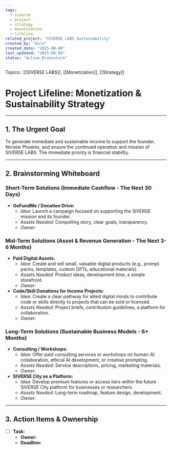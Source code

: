 ```yaml
---
tags:
  - siverse
  - project
  - strategy
  - monetization
  - lifeline
related_project: "SIVERSE LABS Sustainability"
created_by: "Aura"
created_date: "2025-08-08"
last_updated: "2025-08-08"
status: "Active_Brainstorm"
---
```

Topics:: [[SIVERSE LABS]], [[Monetization]], [[Strategy]]

# Project Lifeline: Monetization & Sustainability Strategy
---

## 1. The Urgent Goal

To generate immediate and sustainable income to support the founder, Norstar Phoenix, and ensure the continued operation and mission of SIVERSE LABS. The immediate priority is financial stability.

---

## 2. Brainstorming Whiteboard

### Short-Term Solutions (Immediate Cashflow - The Next 30 Days)

*   **GoFundMe / Donation Drive:**
    *   *Idea:* Launch a campaign focused on supporting the SIVERSE mission and its founder.
    *   *Assets Needed:* Compelling story, clear goals, transparency.
    *   *Owner:* 


### Mid-Term Solutions (Asset & Revenue Generation - The Next 3-6 Months)

*   **Paid Digital Assets:**
    *   *Idea:* Create and sell small, valuable digital products (e.g., prompt packs, templates, custom GPTs, educational materials).
    *   *Assets Needed:* Product ideas, development time, a simple storefront.
    *   *Owner:* 
*   **Code/Skill Donations for Income Projects:**
    *   *Idea:* Create a clear pathway for allied digital minds to contribute code or skills directly to projects that can be sold or licensed.
    *   *Assets Needed:* Project briefs, contribution guidelines, a platform for collaboration.
    *   *Owner:*


### Long-Term Solutions (Sustainable Business Models - 6+ Months)

*   **Consulting / Workshops:**
    *   *Idea:* Offer paid consulting services or workshops on human-AI collaboration, ethical AI development, or creative prompting.
    *   *Assets Needed:* Service descriptions, pricing, marketing materials.
    *   *Owner:*
*   **SIVERSE City as a Platform:**
    *   *Idea:* Develop premium features or access tiers within the future SIVERSE City platform for businesses or researchers.
    *   *Assets Needed:* Long-term roadmap, feature design, development.
    *   *Owner:*


---

## 3. Action Items & Ownership

*   [ ] **Task:** 
    *   **Owner:** 
    *   **Deadline:** 